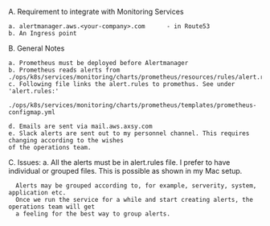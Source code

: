 A. Requirement to integrate with Monitoring Services

    a. alertmanager.aws.<your-company>.com      - in Route53
    b. An Ingress point 


B. General Notes

    a. Prometheus must be deployed before Alertmanager
    b. Prometheus reads alerts from ./ops/k8s/services/monitoring/charts/prometheus/resources/rules/alert.rules
    c. Following file links the alert.rules to promethus. See under 'alert.rules:'
        ./ops/k8s/services/monitoring/charts/prometheus/templates/prometheus-configmap.yml

    d. Emails are sent via mail.aws.axsy.com
    e. Slack alerts are sent out to my personnel channel. This requires changing according to the wishes
    of the operations team.


C. Issues:
   a. All the alerts must be in alert.rules file. I prefer to have individual or grouped files. This is possible
      as shown in my Mac setup.

      Alerts may be grouped according to, for example, serverity, system, application etc.
      Once we run the service for a while and start creating alerts, the operations team will get
      a feeling for the best way to group alerts.







